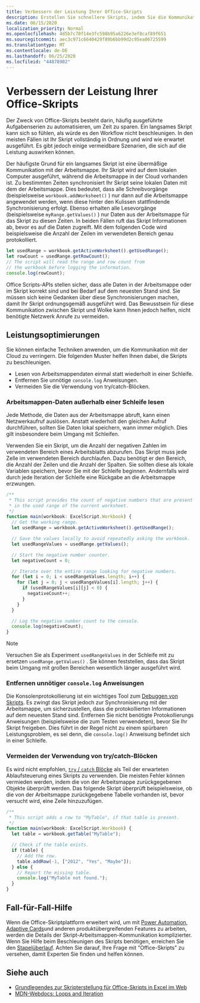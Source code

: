 ```yaml
---
title: Verbessern der Leistung Ihrer Office-Skripts
description: Erstellen Sie schnellere Skripts, indem Sie die Kommunikation zwischen der Excel-Arbeitsmappe und Ihrem Skript verstehen.
ms.date: 06/15/2020
localization_priority: Normal
ms.openlocfilehash: 4d5b7c70f14e3fc598b95a6226e3ef8caf89f651
ms.sourcegitcommit: aec3c971c6640429f89b6bb99d2c95ea06725599
ms.translationtype: MT
ms.contentlocale: de-DE
ms.lasthandoff: 06/25/2020
ms.locfileid: "44878902"
---
```

# <a name="improve-the-performance-of-your-office-scripts"></a>Verbessern der Leistung Ihrer Office-Skripts

Der Zweck von Office-Skripts besteht darin, häufig ausgeführte Aufgabenserien zu automatisieren, um Zeit zu sparen. Ein langsames Skript kann sich so fühlen, als würde es den Workflow nicht beschleunigen. In den meisten Fällen ist Ihr Skript vollständig in Ordnung und wird wie erwartet ausgeführt. Es gibt jedoch einige vermeidbare Szenarien, die sich auf die Leistung auswirken können.

Der häufigste Grund für ein langsames Skript ist eine übermäßige Kommunikation mit der Arbeitsmappe. Ihr Skript wird auf dem lokalen Computer ausgeführt, während die Arbeitsmappe in der Cloud vorhanden ist. Zu bestimmten Zeiten synchronisiert Ihr Skript seine lokalen Daten mit dem der Arbeitsmappe. Dies bedeutet, dass alle Schreibvorgänge (beispielsweise `workbook.addWorksheet()` ) nur dann auf die Arbeitsmappe angewendet werden, wenn diese hinter den Kulissen stattfindende Synchronisierung erfolgt. Ebenso erhalten alle Lesevorgänge (beispielsweise `myRange.getValues()` ) nur Daten aus der Arbeitsmappe für das Skript zu diesen Zeiten. In beiden Fällen ruft das Skript Informationen ab, bevor es auf die Daten zugreift. Mit dem folgenden Code wird beispielsweise die Anzahl der Zeilen im verwendeten Bereich genau protokolliert.

```TypeScript
let usedRange = workbook.getActiveWorksheet().getUsedRange();
let rowCount = usedRange.getRowCount();
// The script will read the range and row count from
// the workbook before logging the information.
console.log(rowCount);
```

Office Scripts-APIs stellen sicher, dass alle Daten in der Arbeitsmappe oder im Skript korrekt sind und bei Bedarf auf dem neuesten Stand sind. Sie müssen sich keine Gedanken über diese Synchronisierungen machen, damit Ihr Skript ordnungsgemäß ausgeführt wird. Das Bewusstsein für diese Kommunikation zwischen Skript und Wolke kann Ihnen jedoch helfen, nicht benötigte Netzwerk Anrufe zu vermeiden.

## <a name="performance-optimizations"></a>Leistungsoptimierungen

Sie können einfache Techniken anwenden, um die Kommunikation mit der Cloud zu verringern. Die folgenden Muster helfen Ihnen dabei, die Skripts zu beschleunigen.

- Lesen von Arbeitsmappendaten einmal statt wiederholt in einer Schleife.
- Entfernen Sie unnötige `console.log` Anweisungen.
- Vermeiden Sie die Verwendung von try/catch-Blöcken.

### <a name="read-workbook-data-outside-of-a-loop"></a>Arbeitsmappen-Daten außerhalb einer Schleife lesen

Jede Methode, die Daten aus der Arbeitsmappe abruft, kann einen Netzwerkaufruf auslösen. Anstatt wiederholt den gleichen Aufruf durchführen, sollten Sie Daten lokal speichern, wann immer möglich. Dies gilt insbesondere beim Umgang mit Schleifen.

Verwenden Sie ein Skript, um die Anzahl der negativen Zahlen im verwendeten Bereich eines Arbeitsblatts abzurufen. Das Skript muss jede Zelle im verwendeten Bereich durchlaufen. Dazu benötigt er den Bereich, die Anzahl der Zeilen und die Anzahl der Spalten. Sie sollten diese als lokale Variablen speichern, bevor Sie mit der Schleife beginnen. Andernfalls wird durch jede Iteration der Schleife eine Rückgabe an die Arbeitsmappe erzwungen.

```TypeScript
/**
 * This script provides the count of negative numbers that are present
 * in the used range of the current worksheet.
 */
function main(workbook: ExcelScript.Workbook) {
  // Get the working range.
  let usedRange = workbook.getActiveWorksheet().getUsedRange();

  // Save the values locally to avoid repeatedly asking the workbook.
  let usedRangeValues = usedRange.getValues();

  // Start the negative number counter.
  let negativeCount = 0;

  // Iterate over the entire range looking for negative numbers.
  for (let i = 0; i < usedRangeValues.length; i++) {
    for (let j = 0; j < usedRangeValues[i].length; j++) {
      if (usedRangeValues[i][j] < 0) {
        negativeCount++;
      }
    }
  }

  // Log the negative number count to the console.
  console.log(negativeCount);
}
```

> [!NOTE]
> Versuchen Sie als Experiment `usedRangeValues` in der Schleife mit zu ersetzen `usedRange.getValues()` . Sie können feststellen, dass das Skript beim Umgang mit großen Bereichen wesentlich länger ausgeführt wird.

### <a name="remove-unnecessary-consolelog-statements"></a>Entfernen unnötiger `console.log` Anweisungen

Die Konsolenprotokollierung ist ein wichtiges Tool zum [Debuggen von Skripts](../testing/troubleshooting.md). Es zwingt das Skript jedoch zur Synchronisierung mit der Arbeitsmappe, um sicherzustellen, dass die protokollierten Informationen auf dem neuesten Stand sind. Entfernen Sie nicht benötigte Protokollierungs Anweisungen (beispielsweise die zum Testen verwendeten), bevor Sie Ihr Skript freigeben. Dies führt in der Regel nicht zu einem spürbaren Leistungsproblem, es sei denn, die `console.log()` Anweisung befindet sich in einer Schleife.

### <a name="avoid-using-trycatch-blocks"></a>Vermeiden der Verwendung von try/catch-Blöcken

Es wird nicht empfohlen, [ `try` / `catch` Blöcke](https://developer.mozilla.org/docs/Web/JavaScript/Reference/Statements/try...catch) als Teil der erwarteten Ablaufsteuerung eines Skripts zu verwenden. Die meisten Fehler können vermieden werden, indem die von der Arbeitsmappe zurückgegebenen Objekte überprüft werden. Das folgende Skript überprüft beispielsweise, ob die von der Arbeitsmappe zurückgegebene Tabelle vorhanden ist, bevor versucht wird, eine Zeile hinzuzufügen.

```TypeScript
/**
 * This script adds a row to "MyTable", if that table is present.
 */
function main(workbook: ExcelScript.Workbook) {
  let table = workbook.getTable("MyTable");

  // Check if the table exists.
  if (table) {
    // Add the row.
    table.addRow(-1, ["2012", "Yes", "Maybe"]);
  } else {
    // Report the missing table.
    console.log("MyTable not found.");
  }
}
```

## <a name="case-by-case-help"></a>Fall-für-Fall-Hilfe

Wenn die Office-Skriptplattform erweitert wird, um mit [Power Automation](https://flow.microsoft.com/), [Adaptive Cards](https://docs.microsoft.com/adaptive-cards)und anderen produktübergreifenden Features zu arbeiten, werden die Details der Skript-Arbeitsmappen-Kommunikation komplizierter. Wenn Sie Hilfe beim Beschleunigen des Skripts benötigen, erreichen Sie den [Stapelüberlauf](https://stackoverflow.com/questions/tagged/office-scripts). Achten Sie darauf, Ihre Frage mit "Office-Skripts" zu versehen, damit Experten Sie finden und helfen können.

## <a name="see-also"></a>Siehe auch

- [Grundlegendes zur Skripterstellung für Office-Skripts in Excel im Web](scripting-fundamentals.md)
- [MDN-Webdocs: Loops and Iteration](https://developer.mozilla.org/docs/Web/JavaScript/Guide/Loops_and_iteration)
